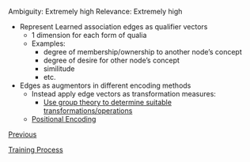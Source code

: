 Ambiguity: Extremely high
Relevance: Extremely high

- Represent Learned association edges as qualifier vectors
	- 1 dimension for each form of qualia
	- Examples:
		- degree of membership/ownership to another node’s concept
		- degree of desire for other node’s concept
		- similitude
		- etc.
- Edges as augmentors in different encoding methods
	- Instead apply edge vectors as transformation measures:
		- [Use group theory to determine suitable transformations/operations](Group-Theory-Approach)
	- [Positional Encoding](Positional-Encoding)

[Previous](Embedding-Text-as-Ontology-Subgraph-Activations)

[Training Process](Edge-Regression-Process.md)